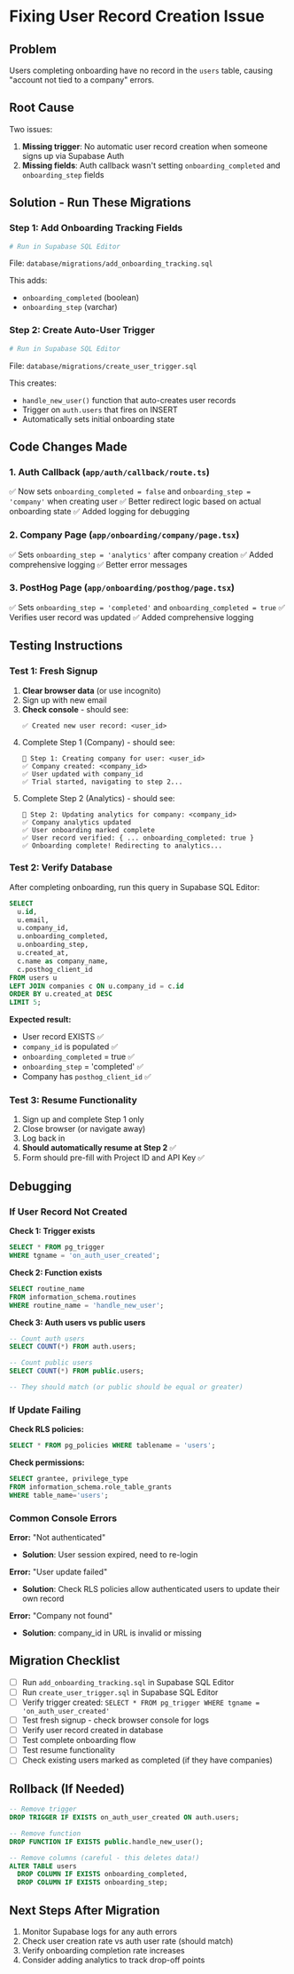 # Fixing User Record Creation Issue

## Problem
Users completing onboarding have no record in the `users` table, causing "account not tied to a company" errors.

## Root Cause
Two issues:
1. **Missing trigger**: No automatic user record creation when someone signs up via Supabase Auth
2. **Missing fields**: Auth callback wasn't setting `onboarding_completed` and `onboarding_step` fields

## Solution - Run These Migrations

### Step 1: Add Onboarding Tracking Fields
```bash
# Run in Supabase SQL Editor
```
File: `database/migrations/add_onboarding_tracking.sql`

This adds:
- `onboarding_completed` (boolean)
- `onboarding_step` (varchar)

### Step 2: Create Auto-User Trigger
```bash
# Run in Supabase SQL Editor
```
File: `database/migrations/create_user_trigger.sql`

This creates:
- `handle_new_user()` function that auto-creates user records
- Trigger on `auth.users` that fires on INSERT
- Automatically sets initial onboarding state

## Code Changes Made

### 1. Auth Callback (`app/auth/callback/route.ts`)
✅ Now sets `onboarding_completed = false` and `onboarding_step = 'company'` when creating user
✅ Better redirect logic based on actual onboarding state
✅ Added logging for debugging

### 2. Company Page (`app/onboarding/company/page.tsx`)
✅ Sets `onboarding_step = 'analytics'` after company creation
✅ Added comprehensive logging
✅ Better error messages

### 3. PostHog Page (`app/onboarding/posthog/page.tsx`)
✅ Sets `onboarding_step = 'completed'` and `onboarding_completed = true`
✅ Verifies user record was updated
✅ Added comprehensive logging

## Testing Instructions

### Test 1: Fresh Signup
1. **Clear browser data** (or use incognito)
2. Sign up with new email
3. **Check console** - should see:
   ```
   ✅ Created new user record: <user_id>
   ```
4. Complete Step 1 (Company) - should see:
   ```
   📝 Step 1: Creating company for user: <user_id>
   ✅ Company created: <company_id>
   ✅ User updated with company_id
   ✅ Trial started, navigating to step 2...
   ```
5. Complete Step 2 (Analytics) - should see:
   ```
   📝 Step 2: Updating analytics for company: <company_id>
   ✅ Company analytics updated
   ✅ User onboarding marked complete
   ✅ User record verified: { ... onboarding_completed: true }
   ✅ Onboarding complete! Redirecting to analytics...
   ```

### Test 2: Verify Database
After completing onboarding, run this query in Supabase SQL Editor:

```sql
SELECT 
  u.id,
  u.email,
  u.company_id,
  u.onboarding_completed,
  u.onboarding_step,
  u.created_at,
  c.name as company_name,
  c.posthog_client_id
FROM users u
LEFT JOIN companies c ON u.company_id = c.id
ORDER BY u.created_at DESC
LIMIT 5;
```

**Expected result:**
- User record EXISTS ✅
- `company_id` is populated ✅
- `onboarding_completed` = true ✅
- `onboarding_step` = 'completed' ✅
- Company has `posthog_client_id` ✅

### Test 3: Resume Functionality
1. Sign up and complete Step 1 only
2. Close browser (or navigate away)
3. Log back in
4. **Should automatically resume at Step 2** ✅
5. Form should pre-fill with Project ID and API Key ✅

## Debugging

### If User Record Not Created

**Check 1: Trigger exists**
```sql
SELECT * FROM pg_trigger 
WHERE tgname = 'on_auth_user_created';
```

**Check 2: Function exists**
```sql
SELECT routine_name 
FROM information_schema.routines 
WHERE routine_name = 'handle_new_user';
```

**Check 3: Auth users vs public users**
```sql
-- Count auth users
SELECT COUNT(*) FROM auth.users;

-- Count public users
SELECT COUNT(*) FROM public.users;

-- They should match (or public should be equal or greater)
```

### If Update Failing

**Check RLS policies:**
```sql
SELECT * FROM pg_policies WHERE tablename = 'users';
```

**Check permissions:**
```sql
SELECT grantee, privilege_type 
FROM information_schema.role_table_grants 
WHERE table_name='users';
```

### Common Console Errors

**Error:** "Not authenticated"
- **Solution**: User session expired, need to re-login

**Error:** "User update failed"
- **Solution**: Check RLS policies allow authenticated users to update their own record

**Error:** "Company not found"
- **Solution**: company_id in URL is invalid or missing

## Migration Checklist

- [ ] Run `add_onboarding_tracking.sql` in Supabase SQL Editor
- [ ] Run `create_user_trigger.sql` in Supabase SQL Editor
- [ ] Verify trigger created: `SELECT * FROM pg_trigger WHERE tgname = 'on_auth_user_created'`
- [ ] Test fresh signup - check browser console for logs
- [ ] Verify user record created in database
- [ ] Test complete onboarding flow
- [ ] Test resume functionality
- [ ] Check existing users marked as completed (if they have companies)

## Rollback (If Needed)

```sql
-- Remove trigger
DROP TRIGGER IF EXISTS on_auth_user_created ON auth.users;

-- Remove function
DROP FUNCTION IF EXISTS public.handle_new_user();

-- Remove columns (careful - this deletes data!)
ALTER TABLE users 
  DROP COLUMN IF EXISTS onboarding_completed,
  DROP COLUMN IF EXISTS onboarding_step;
```

## Next Steps After Migration

1. Monitor Supabase logs for any auth errors
2. Check user creation rate vs auth user rate (should match)
3. Verify onboarding completion rate increases
4. Consider adding analytics to track drop-off points
